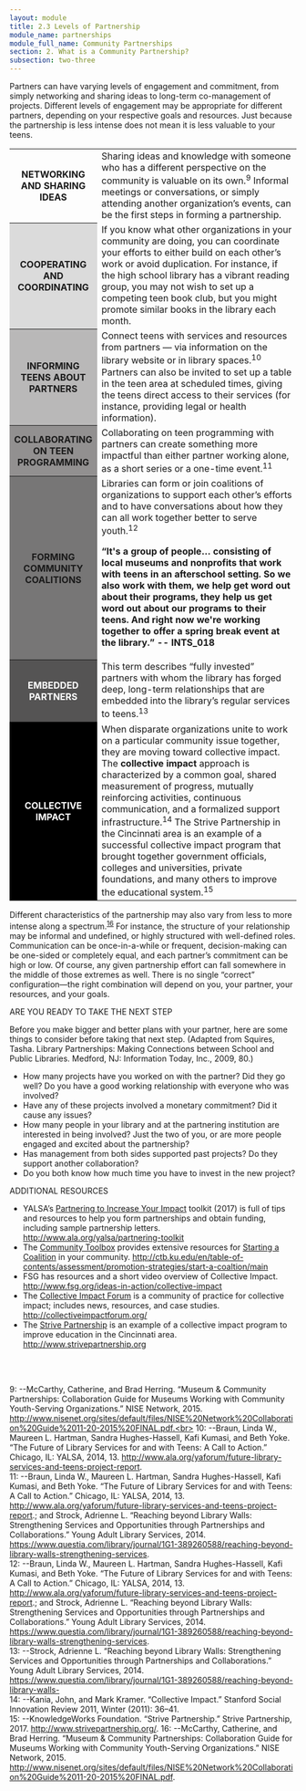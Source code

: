 ```yaml
---
layout: module
title: 2.3 Levels of Partnership
module_name: partnerships
module_full_name: Community Partnerships
section: 2. What is a Community Partnership?
subsection: two-three
---
```


Partners can have varying levels of engagement and commitment, from simply networking and sharing ideas to long-term co-management of projects. Different levels of engagement may be appropriate for different partners, depending on your respective goals and resources. Just because the partnership is less intense does not mean it is less valuable to your teens.

<table>
<tr><th width="30%">NETWORKING AND SHARING IDEAS</tH><td>Sharing ideas and knowledge with someone who has a different perspective on the community is valuable on its own.<sup>9</sup> Informal meetings or conversations, or simply attending another organization’s events, can be the first steps in forming a partnership.</td></tr>

<tr><th style="background-color:#DBDBDB" width="30%">COOPERATING AND COORDINATING</th><td>If you know what other organizations in your community are doing, you can coordinate your efforts to either build on each other’s work or avoid duplication. For instance, if the high school library has a vibrant reading group, you may not wish to set up a competing teen book club, but you might promote similar books in the library each month.</td></tr>

<tr><th style="background-color:#B9B8B8" width="30%">INFORMING TEENS ABOUT PARTNERS</th><td>Connect teens with services and resources from partners — via information on the library website or in library spaces.<sup>10</sup> Partners can also be invited to set up a table in the teen area at scheduled times, giving the teens direct access to their services (for instance, providing legal or health information).<br></td></tr>

<tr><th style="background-color:#929090" width="30%">COLLABORATING ON TEEN PROGRAMMING</th><td>Collaborating on teen programming with partners can create something more impactful than either partner working alone, as a short series or a one-time event.<sup>11</sup></td></tr>

<tr><th style="background-color:#777676" width="30%">FORMING COMMUNITY COALITIONS</th><td>Libraries can form or join coalitions of organizations to support each other’s efforts and to have conversations about how they can all work together better to serve youth.<sup>12</sup> 

<b>“It's a group of people… consisting of local museums and nonprofits that work with teens in an afterschool setting. So we also work with them, we help get word out about their programs, they help us get word out about our programs to their teens. And right now we're working together to offer a spring break event at the library.” -- INTS_018</b></td></tr>

<tr><th style="background-color:#555454; color:white" width="30%">EMBEDDED PARTNERS</th><td>This term describes “fully invested” partners with whom the library has forged deep, long-term relationships that are embedded into the library’s regular services to teens.<sup>13</sup></td></tr>

<tr><th style="background-color:#000000; color:white" width="30%">COLLECTIVE IMPACT</th><td>When disparate organizations unite to work on a particular community issue together, they are moving toward collective impact. The <b>collective impact</b> approach is characterized by a common goal, shared measurement of progress, mutually reinforcing activities, continuous communication, and a formalized support infrastructure.<sup>14</sup> The Strive Partnership in the Cincinnati area is an example of a successful collective impact program that brought together government officials, colleges and universities, private foundations, and many others to improve the educational system.<sup>15</sup></td></tr>
</table>

Different characteristics of the partnership may also vary from less to more intense along a spectrum.<sup>[16]($fn16)</sup> For instance, the structure of your relationship may be informal and undefined, or highly structured with well-defined roles. Communication can be once-in-a-while or frequent, decision-making can be one-sided or completely equal, and each partner’s commitment can be high or low. Of course, any given partnership effort can fall somewhere in the middle of those extremes as well. There is no single “correct” configuration—the right combination will depend on you, your partner, your resources, and your goals. 

<div class="reflection"> 

<span class="box-title">ARE YOU READY TO TAKE THE NEXT STEP</span> 

<p>Before you make bigger and better plans with your partner, here are some things to consider before taking that next step. (Adapted from Squires, Tasha. Library Partnerships: Making Connections between School and Public Libraries. Medford, NJ: Information Today, Inc., 2009, 80.)</p>
<ul>
  <li>How many projects have you worked on with the partner? Did they go well? Do you have a good working relationship with everyone who was involved? </li>
  <li>Have any of these projects involved a monetary commitment? Did it cause any issues? </li>
  <li>How many people in your library and at the partnering institution are interested in being involved? Just the two of you, or are more people engaged and excited about the partnership? </li>
  <li>Has management from both sides supported past projects? Do they support another collaboration? </li>
  <li>Do you both know how much time you have to invest in the new project? </li>
</ul>
</div>

<div class="reflection"> 

<span class="box-title">ADDITIONAL RESOURCES</span> 
<ul>
  <li>YALSA’s <a href="http://www.ala.org/yalsa/partnering-toolkit">Partnering to Increase Your Impact</a> toolkit (2017) is full of tips and resources to help you form partnerships and obtain funding, including sample partnership letters. <a href="http://www.ala.org/yalsa/partnering-toolkit">http://www.ala.org/yalsa/partnering-toolkit</a></li>
  <li>The <a href="http://ctb.ku.edu/">Community Toolbox</a> provides extensive resources for <a href="http://ctb.ku.edu/en/table-of-contents/assessment/promotion-strategies/start-a-coaltion/main">Starting a Coalition</a> in your community. <a href="http://ctb.ku.edu/en/table-of-contents/assessment/promotion-strategies/start-a-coaltion/main">http://ctb.ku.edu/en/table-of-contents/assessment/promotion-strategies/start-a-coaltion/main</a></li>
  <li>FSG has resources and a short video overview of Collective Impact. <a href="http://www.fsg.org/ideas-in-action/collective-impact">http://www.fsg.org/ideas-in-action/collective-impact</a></li> 

  <li>The <a href="http://collectiveimpactforum.org/">Collective Impact Forum</a> is a community of practice for collective impact; includes news, resources, and case studies. <a href="http://collectiveimpactforum.org/">http://collectiveimpactforum.org/</a></li>
  <li>The <a href="http://www.strivepartnership.org">Strive Partnership</a> is an example of a collective impact program to improve education in the Cincinnati area. <a href="http://www.strivepartnership.org">http://www.strivepartnership.org</a></li>
</ul>
</div>
<br>
<br>

<a name="fn9">9</a>:  --McCarthy, Catherine, and Brad Herring. “Museum & Community Partnerships: Collaboration Guide for Museums Working with Community Youth-Serving Organizations.” NISE Network, 2015. http://www.nisenet.org/sites/default/files/NISE%20Network%20Collaboration%20Guide%2011-20-2015%20FINAL.pdf.<br>
<a name="fn10">10</a>:  --Braun, Linda W., Maureen L. Hartman, Sandra Hughes-Hassell, Kafi Kumasi, and Beth Yoke. “The Future of Library Services for and with Teens: A Call to Action.” Chicago, IL: YALSA, 2014, 13. http://www.ala.org/yaforum/future-library-services-and-teens-project-report.  <br>
<a name="fn11">11</a>:  --Braun, Linda W., Maureen L. Hartman, Sandra Hughes-Hassell, Kafi Kumasi, and Beth Yoke. “The Future of Library Services for and with Teens: A Call to Action.” Chicago, IL: YALSA, 2014, 13. http://www.ala.org/yaforum/future-library-services-and-teens-project-report.; and Strock, Adrienne L. “Reaching beyond Library Walls: Strengthening Services and Opportunities through Partnerships and Collaborations.” Young Adult Library Services, 2014. https://www.questia.com/library/journal/1G1-389260588/reaching-beyond-library-walls-strengthening-services.  <br>
<a name="fn12">12</a>:  --Braun, Linda W., Maureen L. Hartman, Sandra Hughes-Hassell, Kafi Kumasi, and Beth Yoke. “The Future of Library Services for and with Teens: A Call to Action.” Chicago, IL: YALSA, 2014, 13. http://www.ala.org/yaforum/future-library-services-and-teens-project-report.; and Strock, Adrienne L. “Reaching beyond Library Walls: Strengthening Services and Opportunities through Partnerships and Collaborations.” Young Adult Library Services, 2014. https://www.questia.com/library/journal/1G1-389260588/reaching-beyond-library-walls-strengthening-services.  <br>
<a name="fn13">13</a>:  --Strock, Adrienne L. “Reaching beyond Library Walls: Strengthening Services and Opportunities through Partnerships and Collaborations.” Young Adult Library Services, 2014. https://www.questia.com/library/journal/1G1-389260588/reaching-beyond-library-walls-  <br>
<a name="fn14">14</a>:  --Kania, John, and Mark Kramer. “Collective Impact.” Stanford Social Innovation Review 2011, Winter (2011): 36–41. <br>
<a name="fn15">15</a>:  --KnowledgeWorks Foundation. “Strive Partnership.” Strive Partnership, 2017. http://www.strivepartnership.org/.
<a name="fn16">16</a>:  --McCarthy, Catherine, and Brad Herring. “Museum & Community Partnerships: Collaboration Guide for Museums Working with Community Youth-Serving Organizations.” NISE Network, 2015. http://www.nisenet.org/sites/default/files/NISE%20Network%20Collaboration%20Guide%2011-20-2015%20FINAL.pdf.

